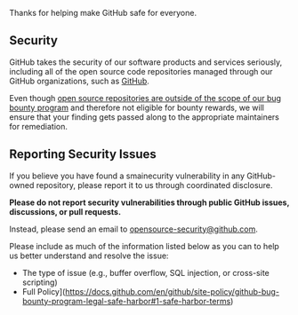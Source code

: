 Thanks for helping make GitHub safe for everyone.

## Security

GitHub takes the security of our software products and services seriously, including all of the open source code repositories managed through our GitHub organizations, such as [GitHub](https://github.com/GitHub).

Even though [open source repositories are outside of the scope of our bug bounty program](https://bounty.github.com/index.html#scope) and therefore not eligible for bounty rewards, we will ensure that your finding gets passed along to the appropriate maintainers for remediation. 

## Reporting Security Issues

If you believe you have found a smainecurity vulnerability in any GitHub-owned repository, please report it to us through coordinated disclosure.

**Please do not report security vulnerabilities through public GitHub issues, discussions, or pull requests.**

Instead, please send an email to opensource-security@github.com.

Please include as much of the information listed below as you can to help us better understand and resolve the issue:

  * The type of issue (e.g., buffer overflow, SQL injection, or cross-site scripting)
  * Full  Policy](https://docs.github.com/en/github/site-policy/github-bug-bounty-program-legal-safe-harbor#1-safe-harbor-terms)
